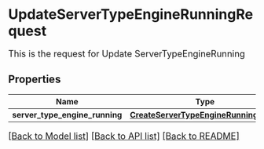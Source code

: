 # UpdateServerTypeEngineRunningRequest

This is the request for Update ServerTypeEngineRunning
## Properties
Name | Type | Description | Notes
------------ | ------------- | ------------- | -------------
**server_type_engine_running** | [**CreateServerTypeEngineRunningDetail**](CreateServerTypeEngineRunningDetail.md) |  | [optional] 

[[Back to Model list]](../README.md#documentation-for-models) [[Back to API list]](../README.md#documentation-for-api-endpoints) [[Back to README]](../README.md)

<style>
     p, ul, ol, li { font-size: 18px !important;}
</style>


